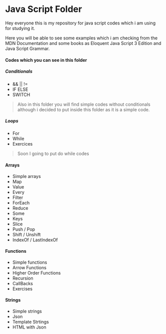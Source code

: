# Java Script Folder

Hey everyone this is my repository for java script codes which i am using for studying it.

Here you will be able to see some examples which i am checking from the MDN Documentation
and some books as Eloquent Java Script 3 Edition and Java Script Grammar.

#### Codes which you can see in this folder
##### Conditionals
  * && || != 
  * IF ELSE
  * SWITCH
> Also in this folder you will find simple codes without conditionals although i decided to put inside this folder as it is a simple code.

##### Loops
  * For
  * While
  * Exercices
  > Soon I going to put do while codes 

#### Arrays
  * Simple arrays
  * Map
  * Value
  * Every
  * Filter
  * ForEach
  * Reduce
  * Some
  * Keys
  * Slice
  * Push / Pop
  * Shift / Unshift
  * IndexOf / LastIndexOf

#### Functions
  * Simple functions
  * Arrow Functions
  * Higher Order Functions
  * Recursion
  * CallBacks 
  * Exercises

#### Strings
  * Simple strings
  * Json
  * Template Strtings
  * HTML with Json